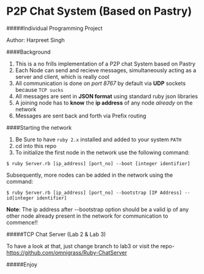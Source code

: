 # P2P Chat System (Based on Pastry)
#####Individual Programming Project

Author: Harpreet Singh

####Background

1. This is a no frills implementation of a P2P chat System based on Pastry
2. Each Node can send and recieve messages, simultaneously acting as a server
   and client, which is really cool
2. All communication is done on *port 8767* by default via **UDP** sockets because `TCP sucks` 
3. All messages are sent in **JSON format** using standard ruby json libraries
4. A joining node has to **know** the **ip address** of any node *already* on the network
5. Messages are sent back and forth via Prefix routing 

####Starting the network

1. Be Sure to have `ruby 2.x` installed and added to your system `PATH`
2. cd into this repo
3. To initialize the first node in the network use the following command:

```
$ ruby Server.rb [ip_address] [port_no] --boot [integer identifier]
```    
 Subsequently, more nodes can be added in the network using the command:

```   
$ ruby Server.rb [ip_address] [port_no] --bootstrap [IP Address] --id[integer identifier]
```

**Note**: The ip address after --bootstrap option should be a valid ip of any other node
already present in the network for communication to commence!!

#####TCP Chat Server (Lab 2 & Lab 3)

To have a look at that, just change branch to lab3
or visit the repo- https://github.com/omnigrass/Ruby-ChatServer

#####Enjoy
